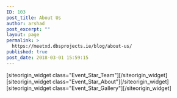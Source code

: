 ```yaml
---
ID: 103
post_title: About Us
author: arshad
post_excerpt: ""
layout: page
permalink: >
  https://meetxd.dbsprojects.ie/blog/about-us/
published: true
post_date: 2018-03-01 15:59:15
---
```

<div id="pl-73"  class="panel-layout" ><div id="pg-73-0"  class="panel-grid panel-no-style"  data-style="{&quot;background_display&quot;:&quot;tile&quot;,&quot;cell_alignment&quot;:&quot;flex-start&quot;}" ><div id="pgc-73-0-0"  class="panel-grid-cell"  data-weight="1" ><div id="panel-73-0-0-0" class="so-panel widget widget_event_star_team panel-first-child" data-index="0" data-style="{&quot;background_display&quot;:&quot;tile&quot;}" >[siteorigin_widget class="Event_Star_Team"]<input type="hidden" value="{&quot;instance&quot;:{&quot;unique_id&quot;:&quot;&quot;,&quot;title&quot;:&quot;Our Motivated Team&quot;,&quot;column_number&quot;:&quot;4&quot;,&quot;background_options&quot;:&quot;gray&quot;,&quot;at_all_page_items&quot;:[{&quot;page_id&quot;:184},{&quot;page_id&quot;:190},{&quot;page_id&quot;:171},{&quot;page_id&quot;:186}]},&quot;args&quot;:{&quot;before_widget&quot;:&quot;&lt;div id=&quot;panel-73-0-0-0&quot; class=&quot;so-panel widget widget_event_star_team panel-first-child&quot; data-index=&quot;0&quot; data-style=&quot;{&amp;quot;background_display&amp;quot;:&amp;quot;tile&amp;quot;}&quot; &gt;&quot;,&quot;after_widget&quot;:&quot;&lt;/div&gt;&quot;,&quot;before_title&quot;:&quot;&lt;h3 class=&quot;widget-title&quot;&gt;&quot;,&quot;after_title&quot;:&quot;&lt;/h3&gt;&quot;,&quot;widget_id&quot;:&quot;widget-0-0-0&quot;}}" />[/siteorigin_widget]</div><div id="panel-73-0-0-1" class="so-panel widget widget_event_star_about" data-index="1" data-style="{&quot;background_display&quot;:&quot;tile&quot;}" >[siteorigin_widget class="Event_Star_About"]<input type="hidden" value="{&quot;instance&quot;:{&quot;unique_id&quot;:&quot;&quot;,&quot;title&quot;:&quot;About Events&quot;,&quot;column_number&quot;:&quot;3&quot;,&quot;background_options&quot;:&quot;default&quot;,&quot;at_all_page_items&quot;:[{&quot;page_id&quot;:38},{&quot;page_id&quot;:40},{&quot;page_id&quot;:36}]},&quot;args&quot;:{&quot;before_widget&quot;:&quot;&lt;div id=&quot;panel-73-0-0-1&quot; class=&quot;so-panel widget widget_event_star_about&quot; data-index=&quot;1&quot; data-style=&quot;{&amp;quot;background_display&amp;quot;:&amp;quot;tile&amp;quot;}&quot; &gt;&quot;,&quot;after_widget&quot;:&quot;&lt;/div&gt;&quot;,&quot;before_title&quot;:&quot;&lt;h3 class=&quot;widget-title&quot;&gt;&quot;,&quot;after_title&quot;:&quot;&lt;/h3&gt;&quot;,&quot;widget_id&quot;:&quot;widget-0-0-1&quot;}}" />[/siteorigin_widget]</div><div id="panel-73-0-0-2" class="so-panel widget widget_event_star_gallery panel-last-child" data-index="2" data-style="{&quot;background_image_attachment&quot;:false,&quot;background_display&quot;:&quot;tile&quot;}" >[siteorigin_widget class="Event_Star_Gallery"]<input type="hidden" value="{&quot;instance&quot;:{&quot;unique_id&quot;:&quot;&quot;,&quot;title&quot;:&quot;Upcoming Events&quot;,&quot;at_all_page_items&quot;:[{&quot;page_id&quot;:16},{&quot;page_id&quot;:9},{&quot;page_id&quot;:23},{&quot;page_id&quot;:114}],&quot;column_number&quot;:4,&quot;image_popup_type&quot;:&quot;gallery&quot;,&quot;event_star_img_size&quot;:&quot;post-thumbnail&quot;},&quot;args&quot;:{&quot;before_widget&quot;:&quot;&lt;div id=&quot;panel-73-0-0-2&quot; class=&quot;so-panel widget widget_event_star_gallery panel-last-child&quot; data-index=&quot;2&quot; data-style=&quot;{&amp;quot;background_image_attachment&amp;quot;:false,&amp;quot;background_display&amp;quot;:&amp;quot;tile&amp;quot;}&quot; &gt;&quot;,&quot;after_widget&quot;:&quot;&lt;/div&gt;&quot;,&quot;before_title&quot;:&quot;&lt;h3 class=&quot;widget-title&quot;&gt;&quot;,&quot;after_title&quot;:&quot;&lt;/h3&gt;&quot;,&quot;widget_id&quot;:&quot;widget-0-0-2&quot;}}" />[/siteorigin_widget]</div></div></div></div>